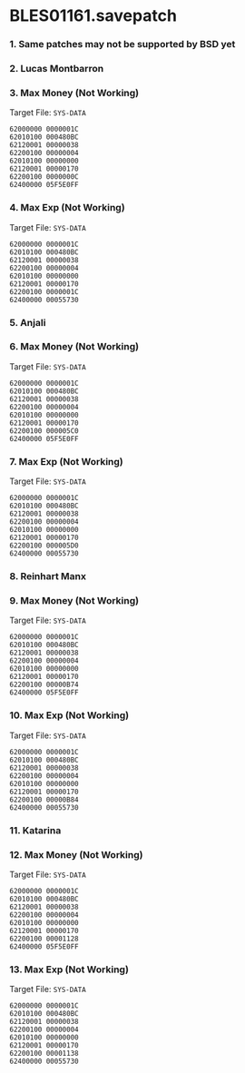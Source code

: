 # BLES01161.savepatch

### 1.  Same patches may not be supported by BSD yet
### 2. Lucas Montbarron
### 3. Max Money (Not Working)

Target File: `SYS-DATA`

```
62000000 0000001C
62010100 000480BC
62120001 00000038
62200100 00000004
62010100 00000000
62120001 00000170
62200100 0000000C
62400000 05F5E0FF
```

### 4. Max Exp (Not Working)

Target File: `SYS-DATA`

```
62000000 0000001C
62010100 000480BC
62120001 00000038
62200100 00000004
62010100 00000000
62120001 00000170
62200100 0000001C
62400000 00055730
```

### 5. Anjali
### 6. Max Money (Not Working)

Target File: `SYS-DATA`

```
62000000 0000001C
62010100 000480BC
62120001 00000038
62200100 00000004
62010100 00000000
62120001 00000170
62200100 000005C0
62400000 05F5E0FF
```

### 7. Max Exp (Not Working)

Target File: `SYS-DATA`

```
62000000 0000001C
62010100 000480BC
62120001 00000038
62200100 00000004
62010100 00000000
62120001 00000170
62200100 000005D0
62400000 00055730
```

### 8. Reinhart Manx
### 9. Max Money (Not Working)

Target File: `SYS-DATA`

```
62000000 0000001C
62010100 000480BC
62120001 00000038
62200100 00000004
62010100 00000000
62120001 00000170
62200100 00000B74
62400000 05F5E0FF
```

### 10. Max Exp (Not Working)

Target File: `SYS-DATA`

```
62000000 0000001C
62010100 000480BC
62120001 00000038
62200100 00000004
62010100 00000000
62120001 00000170
62200100 00000B84
62400000 00055730
```

### 11. Katarina
### 12. Max Money (Not Working)

Target File: `SYS-DATA`

```
62000000 0000001C
62010100 000480BC
62120001 00000038
62200100 00000004
62010100 00000000
62120001 00000170
62200100 00001128
62400000 05F5E0FF
```

### 13. Max Exp (Not Working)

Target File: `SYS-DATA`

```
62000000 0000001C
62010100 000480BC
62120001 00000038
62200100 00000004
62010100 00000000
62120001 00000170
62200100 00001138
62400000 00055730
```

